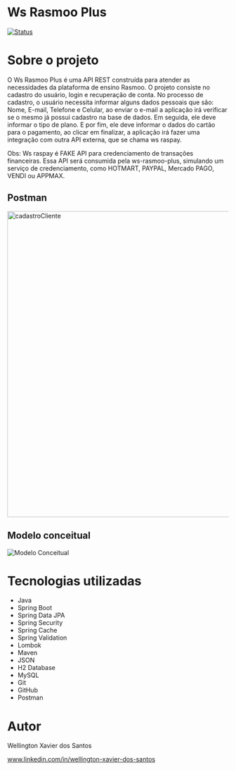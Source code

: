 # Ws Rasmoo Plus 
[![Status](https://img.shields.io/badge/Status-Em%20Desenvolvimento-green)]()


# Sobre o projeto
O Ws Rasmoo Plus é uma API REST construída para atender as necessidades da plataforma de ensino Rasmoo. O projeto consiste no cadastro do usuário, login e recuperação de conta. No processo de cadastro, o usuário necessita informar alguns dados pessoais que são: Nome, E-mail, Telefone e Celular, ao enviar o e-mail a aplicação irá verificar se o mesmo já possui cadastro na base de dados. Em seguida, ele deve informar o tipo de plano. E por fim, ele deve informar o dados do cartão para o pagamento, ao clicar em finalizar, a aplicação irá fazer uma integração com outra API externa, que se chama ws raspay.

Obs: Ws raspay é FAKE API para credenciamento de transações financeiras. Essa API será consumida pela ws-rasmoo-plus, simulando um serviço de credenciamento, como HOTMART, PAYPAL, Mercado PAGO, VENDI ou APPMAX.

## Postman
<img width="695" alt="cadastroCliente" src="https://github.com/WellingtonXavi/ws-rasmoo-plus/assets/100960973/053439c7-df7a-4b48-ad6a-f3d51cb73c16">

## Modelo conceitual
![Modelo Conceitual](https://github.com/WellingtonXavi/ws-rasmoo-plus/assets/100960973/4f313d6e-3a3b-4f28-b220-e28853f7e317)

# Tecnologias utilizadas
- Java
- Spring Boot
- Spring Data JPA
- Spring Security
- Spring Cache
- Spring Validation
- Lombok
- Maven
- JSON
- H2 Database
- MySQL
- Git
- GitHub
- Postman


# Autor

Wellington Xavier dos Santos

www.linkedin.com/in/wellington-xavier-dos-santos



